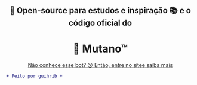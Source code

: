 <div align="center">
    <h2>📑 Open-source para estudos e inspiração 📚 e o código oficial do</h2>
    <h1>🐯 Mutano™</h1>
    <p><u>Não conhece esse bot? 😮 Então, <a href="https://mutanobot.site/" alt="entre no site">entre no site</a>e saiba mais</u></p>
</div>

```diff
+ Feito por guihrib +
```
